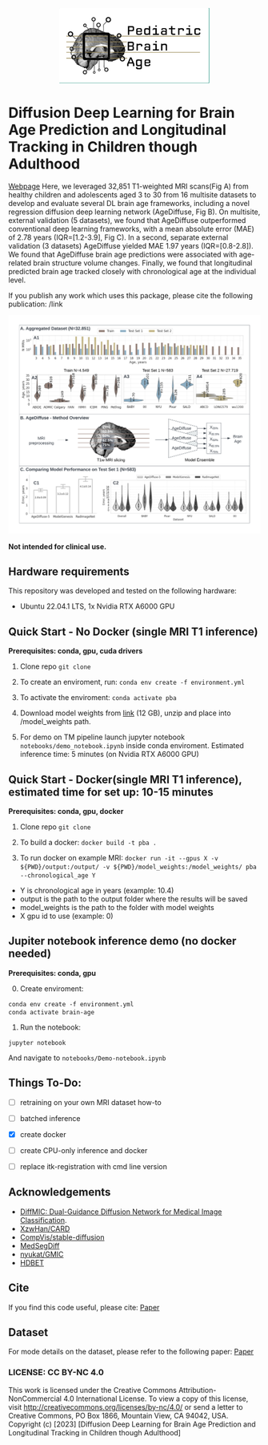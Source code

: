 <p align="center">
    <img src="imgs/logo.png" width="300"> 
</p>

# Diffusion Deep Learning for Brain Age Prediction and Longitudinal Tracking in Children though Adulthood
[Webpage](https://guessmybrainage.webflow.io/)
Here, we leveraged 32,851 T1-weighted MRI scans(Fig A) from healthy children and adolescents aged 3 to 30 from 16 multisite datasets to develop and evaluate several DL brain age frameworks, including a novel regression diffusion deep learning network (AgeDiffuse, Fig B). On multisite, external validation (5 datasets), we found that AgeDiffuse outperformed conventional deep learning frameworks, with a mean absolute error (MAE) of 2.78 years (IQR=[1.2-3.9], Fig C). In a second, separate external validation (3 datasets) AgeDiffuse yielded MAE 1.97 years (IQR=[0.8-2.8]). We found that AgeDiffuse brain age predictions were associated with age-related brain structure volume changes. Finally, we found that longitudinal predicted brain age tracked closely with chronological age at the individual level. 

If you publish any work which uses this package, please cite the following publication: /link

![Main figure](imgs/main.png)

**Not intended for clinical use.**

## Hardware requirements
This repository was developed and tested on the following hardware:
- Ubuntu 22.04.1 LTS, 1x Nvidia RTX A6000 GPU

## Quick Start - No Docker (single MRI T1 inference)
**Prerequisites: conda, gpu, cuda drivers** 

1. Clone repo `git clone`

2. To create an enviroment, run: 
`conda env create -f environment.yml`

3. To activate the enviroment:
`conda activate pba`

5. Download model weights from [link](https://drive.google.com/file/d/1RC4lB2_qTP8tjVkoOpB74-KjCTujY8pt/view?usp=sharing) (12 GB), unzip and place into /model_weights path.

5. For demo on TM pipeline launch jupyter notebook `notebooks/demo_notebook.ipynb` inside conda enviroment. Estimated inference time: 5 minutes (on Nvidia RTX A6000 GPU)

## Quick Start - Docker(single MRI T1 inference), estimated time for set up: 10-15 minutes

**Prerequisites: conda, gpu, docker** 
1. Clone repo `git clone`

2. To build a docker:
`docker build -t pba . `

3. To run docker on example MRI:
`docker run -it --gpus X -v ${PWD}/output:/output/ -v ${PWD}/model_weights:/model_weights/ pba --chronological_age Y`
- Y is chronological age in years (example: 10.4)
- output is the path to the output folder where the results will be saved
- model_weights is the path to the folder with model weights
- X gpu id to use (example: 0)


## Jupiter notebook inference demo (no docker needed) 
**Prerequisites: conda, gpu** 

0. Create enviroment:
```
conda env create -f environment.yml
conda activate brain-age
```

1. Run the notebook:
```
jupyter notebook 
```
And navigate to `notebooks/Demo-notebook.ipynb`


## Things To-Do:
- [ ] retraining on your own MRI dataset how-to
- [ ] batched inference
- [X] create docker
- [ ] create CPU-only inference and docker
- [ ] replace itk-registration with cmd line version


## Acknowledgements
- [DiffMIC: Dual-Guidance Diffusion Network for Medical Image Classification](https://arxiv.org/abs/2303.10610).
- [XzwHan/CARD](https://github.com/XzwHan/CARD)
- [CompVis/stable-diffusion](https://github.com/CompVis/stable-diffusion)
- [MedSegDiff](https://github.com/WuJunde/MedSegDiff/tree/master)
- [nyukat/GMIC](https://github.com/nyukat/GMIC)
- [HDBET](https://github.com/MIC-DKFZ/HD-BET)


## Cite
If you find this code useful, please cite: [Paper](https://www.medrxiv.org/content/10.1101/2023.10.17.23297166.full.pdf)

## Dataset
For mode details on the dataset, please refer to the following paper: [Paper](https://www.medrxiv.org/content/10.1101/2023.10.17.23297166.full.pdf)

### LICENSE: CC BY-NC 4.0

This work is licensed under the Creative Commons Attribution-NonCommercial 4.0 International License.
To view a copy of this license, visit <http://creativecommons.org/licenses/by-nc/4.0/> or send a letter to Creative Commons, PO Box 1866, Mountain View, CA 94042, USA.
Copyright (c) [2023] [Diffusion Deep Learning for Brain Age Prediction and Longitudinal Tracking in Children though Adulthood]



